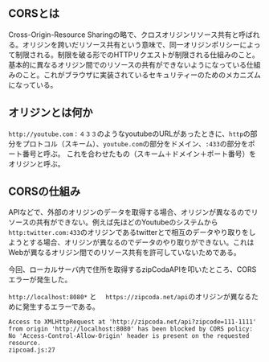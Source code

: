 ## CORSとは

Cross-Origin-Resource Sharingの略で、クロスオリジンリソース共有と呼ばれる。オリジンを跨いだリソース共有という意味で、同一オリジンポリシーによって制限される。制限を破る形でのHTTPリクエストが制限される仕組みのこと。基本的に異なるオリジン間でのリソースの共有ができないようになっている仕組みのこと。これがブラウザに実装されているセキュリティーのためのメカニズムになっている。

## オリジンとは何か

`http://youtube.com：４３３`のようなyoutubeのURLがあったときに、`http`の部分をプロトコル（スキーム）、`youtube.com`の部分をドメイン、`:433`の部分をポート番号と呼ぶ。
これを合わせたもの（スキーム＋ドメイン＋ポート番号）をオリジンと呼ぶ。

## CORSの仕組み

APIなどで、外部のオリジンのデータを取得する場合、オリジンが異なるのでリソースの共有ができない。例えば先ほどのYoutubeのシステムから`http:twitter.com:433`のオリジンであるtwitterとで相互のデータやり取りをしようとする場合、オリジンが異なるのでデータのやり取りができない。これはWebが異なるオリジン間でのリソース共有を許可していないためである。

今回、ローカルサーバ内で住所を取得するzipCodaAPIを叩いたところ、CORSエラーが発生した。

`http://localhost:8080*` と　 `https://zipcoda.net/api`のオリジンが異なるために発生するエラーである。

```console
Access to XMLHttpRequest at 'http://zipcoda.net/api?zipcode=111-1111' from origin 'http://localhost:8080' has been blocked by CORS policy:
No 'Access-Control-Allow-Origin' header is present on the requested resource.
zipcoad.js:27 
```

